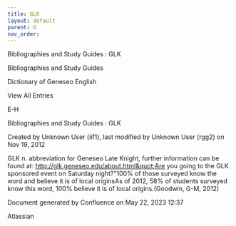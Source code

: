 ```yaml
---
title: GLK
layout: default
parent: G
nav_order:
---
```


Bibliographies and Study Guides : GLK

Bibliographies and Study Guides

Dictionary of Geneseo English

View All Entries

E-H

Bibliographies and Study Guides : GLK

Created by  Unknown User (iif1), last modified by  Unknown User (rgg2) on Nov 19, 2012

GLK n. abbreviation for Geneseo Late Knight, further information can be found at: http://glk.geneseo.edu/about.html&quot;Are you going to the GLK sponsored event on Saturday night?&quot;100% of those surveyed know the word and believe it is of local originsAs of 2012, 58% of students surveyed know this word, 100% believe it is of local origins.(Goodwin, G-M, 2012)  

Document generated by Confluence on May 22, 2023 12:37

Atlassian
